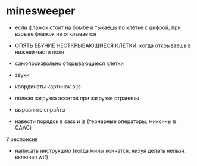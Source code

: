 # minesweeper

- если флажок стоит на бомбе и тыкаешь по клетке с цифрой, при взрыве флажок не открывается
- ОПЯТЬ ЕБУЧИЕ НЕОТКРЫВАЮЩИЕСЯ КЛЕТКИ, когда открываешь в нижней части поля
- самопроизвольно открывающиеся клетки
- звуки

- координаты картинок в js
- полная загрузка ассетов при загрузке страницы
- выравнять спрайты
- навести порядок в sass и js (тернарные операторы, миксины в СААС)

? респонсив

- написать инструкцию (когда мины кончатся, нихуя делать нельзя, включая wtf)